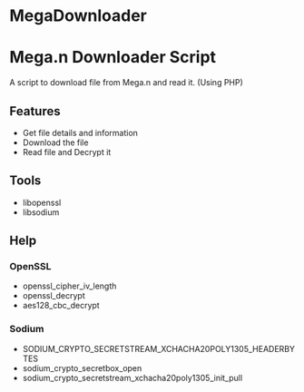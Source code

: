 # MegaDownloader
# Mega.n Downloader Script
A script to download file from Mega.n and read it. (Using PHP)
## Features
- Get file details and information
- Download the file
- Read file and Decrypt it
## Tools
- libopenssl
- libsodium

## Help

### OpenSSL
- openssl_cipher_iv_length
- openssl_decrypt
- aes128_cbc_decrypt
### Sodium
- SODIUM_CRYPTO_SECRETSTREAM_XCHACHA20POLY1305_HEADERBYTES
- sodium_crypto_secretbox_open
- sodium_crypto_secretstream_xchacha20poly1305_init_pull
